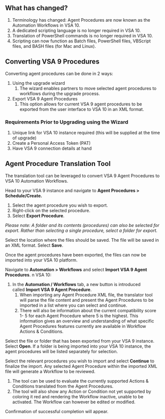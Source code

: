 ## What has changed?

1. Terminology has changed: Agent Procedures are now known as the Automation Workflows in VSA 10.
2. A dedicated scripting language is no longer required in VSA 10.
3. Translation of PowerShell commands is no longer required in VSA 10.
4. Scripting can now function as Batch files, PowerShell files, VBScript files, and BASH files (for Mac and Linux).

## Converting VSA 9 Procedures

Converting agent procedures can be done in 2 ways:
1. Using the upgrade wizard
	1. The wizard enables partners to move selected agent procedures to workflows during the upgrade process.
2. Export VSA 9 Agent Procedures
	1. This option allows for current VSA 9 agent procedures to be exported from the user interface to VSA 10 in an XML format.

### Requirements Prior to Upgrading using the Wizard
1. Unique link for VSA 10 instance required (this will be supplied at the time of upgrade)
2. Create a Personal Access Token (PAT)
3. Have VSA 9 connection details at hand

## Agent Procedure Translation Tool
The translation tool can be leveraged to convert VSA 9 Agent Procedures to VSA 10 Automation Workflows.

Head to your VSA 9 instance and navigate to **Agent Procedures > Schedule/Create.**
1. Select the agent procedure you wish to export.
2. Right-click on the selected procedure.
3. Select **Export Procedure**.

_Please note: A folder and its contents (procedures) can also be selected for export. Rather than selecting a single procedure, select a folder for export._

Select the location where the files should be saved. The file will be saved in an XML format.
Select **Save**.

Once the agent procedures have been exported, the files can now be imported into your VSA 10 platform.

Navigate to **Automation > Workflows** and select **Import VSA 9 Agent Procedures**.
n VSA 10:

1. In the **Automation / Workflows** tab, a new button is introduced called **Import VSA 9 Agent Procedure**. 
    1. When importing any Agent Procedure XML file, the translator tool will parse the file content and present the Agent Procedures to be imported in a list where you can select and continue. 
    2. There will also be information about the current compatibility score 1- 5 for each Agent Procedure where 5 is the highest. This information gives an overview and understanding of what specific Agent Procedures features currently are available in Workflow Actions & Conditions.

Select the file or folder that has been exported from your VSA 9 instance. Select **Open**.
If a folder is being imported into your VSA 10 instance, the agent procedures will be listed separately for selection.

Select the relevant procedures you wish to import and select **Continue** to finalize the import.
Any selected Agent Procedure within the imported XML file will generate a Workflow to be reviewed. 

1. The tool can be used to evaluate the currently supported Actions & Conditions translated from the Agent Procedures. 
2. The tool will also show any Action or Condition not yet supported by coloring it red and rendering the Workflow inactive, unable to be activated. The Workflow can however be edited or modified.

Confirmation of successful completion will appear.

